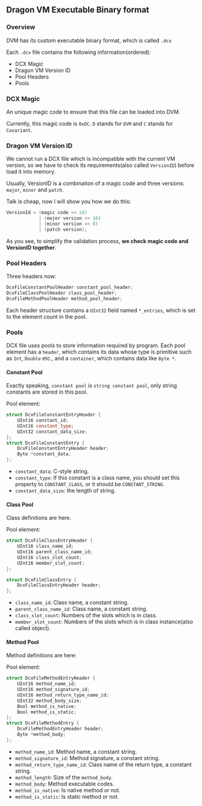 ## Dragon VM Executable Binary format

### Overview
DVM has its custom executable binary format, which is called `.dcx`

Each `.dcx` file contains the following information(ordered):
* DCX Magic
* Dragon VM Version ID
* Pool Headers
* Pools

### DCX Magic
An unique magic code to ensure that this file can be loaded into DVM.

Currently, this magic code is `0xDC`. `D` stands for `DVM` and `C` stands for `Covariant`.

### Dragon VM Version ID
We cannot run a DCX file which is incompatible with the current VM version,
so we have to check its requirements(also called `VersionID`) before load it into memory.

Usually, VersionID is a combination of a magic code and three versions: `major`, `minor` and `patch`.

Talk is cheap, now I will show you how we do this:
```C++
VersionId = (magic code << 24) 
            | (major version << 16) 
            | (minor version << 8) 
            | (patch version);
```
As you see, to simplify the validation process, **we check magic code and VersionID together**.

### Pool Headers
Three headers now:
```c++
DcxFileConstantPoolHeader constant_pool_header;
DcxFileClassPoolHeader class_pool_header;
DcxFileMethodPoolHeader method_pool_header;
```

Each header structure contains a `UInt32` field named `*_entries`, which is set to the element count in the pool.

### Pools
DCX file uses pools to store information required by program.
Each pool element has a `header`, which contains its data whose type is primitive such as `Int`, `Double` etc., 
and a `container`, which contains data like `Byte *`.

#### Constant Pool
Exactly speaking, `constant pool` is `string constant pool`, only string constants are stored in this pool.

Pool element:
```c++
struct DcxFileConstantEntryHeader {
    UInt16 constant_id;
    UInt16 constant_type;
    UInt32 constant_data_size;
};
struct DcxFileConstantEntry {
    DcxFileConstantEntryHeader header;
    Byte *constant_data;
};
```
* `constant_data`: C-style string.
* `constant_type`: If this constant is a class name, you should set this property to `CONSTANT_CLASS`, or it should be `CONSTANT_STRING`.
* `constant_data_size`: the length of string.

#### Class Pool
Class definitions are here.

Pool element:
```c++
struct DcxFileClassEntryHeader {
    UInt16 class_name_id;
    UInt16 parent_class_name_id;
    UInt16 class_slot_count;
    UInt16 member_slot_count;
};

struct DcxFileClassEntry {
    DcxFileClassEntryHeader header;
};
```
* `class_name_id`: Class name, a constant string.
* `parent_class_name_id`: Class name, a constant string.
* `class_slot_count`: Numbers of the slots which is in class.
* `member_slot_count`: Numbers of the slots which is in class instance(also called object).

#### Method Pool
Method definitions are here:

Pool element:
```c++
struct DcxFileMethodEntryHeader {
    UInt16 method_name_id;
    UInt16 method_signature_id;
    UInt16 method_return_type_name_id;
    UInt32 method_body_size;
    Bool method_is_native;
    Bool method_is_static;
};
struct DcxFileMethodEntry {
    DcxFileMethodEntryHeader header;
    Byte *method_body;
};
```
* `method_name_id`: Method name, a constant string.
* `method_signature_id`: Method signature, a constant string.
* `method_return_type_name_id`: Class name of the return type, a constant string.
* `method_length`: Size of the `method_body`.
* `method_body`: Method executable codes.
* `method_is_native`: Is native method or not.
* `method_is_static`: Is static method or not.
